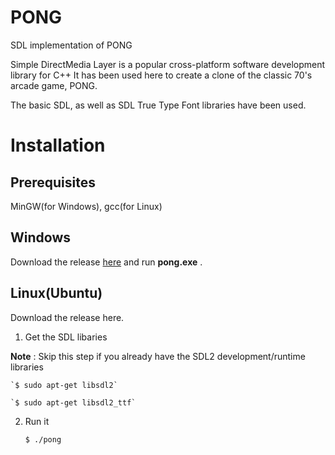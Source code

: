 # PONG
SDL implementation of PONG

Simple DirectMedia Layer is a popular cross-platform software development library for C++
It has been used here to create a clone of the classic 70's arcade game, PONG.

The basic SDL, as well as SDL True Type Font libraries have been used.

# Installation

## Prerequisites
MinGW(for Windows), gcc(for Linux)

## Windows
Download the release [here](https://github.com/unknownblueguy6/PONG/files/2256350/pong_mingw_win32.zip) and run **pong.exe** .


## Linux(Ubuntu)
Download the release here.

1. Get the SDL libaries

**Note** : Skip this step if you already have the SDL2 development/runtime libraries


	`$ sudo apt-get libsdl2`

	`$ sudo apt-get libsdl2_ttf`

2. Run it

	`$ ./pong`



